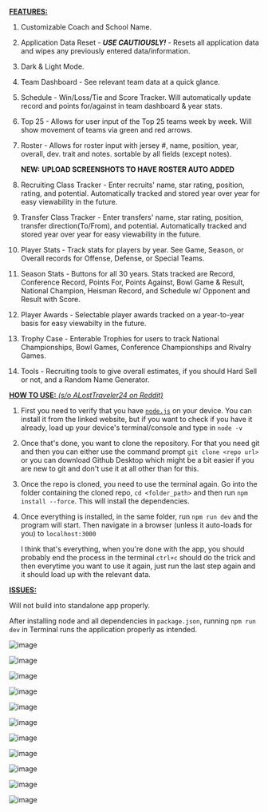 <ins>**FEATURES:**</ins>

1. Customizable Coach and School Name.
2. Application Data Reset - ***USE CAUTIOUSLY!*** - Resets all application data and wipes any previously entered data/information.
3. Dark & Light Mode.
4. Team Dashboard - See relevant team data at a quick glance.
5. Schedule - Win/Loss/Tie and Score Tracker. Will automatically update record and points for/against in team dashboard & year stats.
6. Top 25 - Allows for user input of the Top 25 teams week by week.  Will show movement of teams via green and red arrows. 
7. Roster - Allows for roster input with jersey #, name, position, year, overall, dev. trait and notes. sortable by all fields (except notes).
   
   **NEW:** **UPLOAD SCREENSHOTS TO HAVE ROSTER AUTO ADDED** 
8. Recruiting Class Tracker - Enter recruits' name, star rating, position, rating, and potential. Automatically tracked and stored year over year for easy viewability in the future.
9. Transfer Class Tracker - Enter transfers' name, star rating, position, transfer direction(To/From), and potential. Automatically tracked and stored year over year for easy viewability in the future.
10. Player Stats - Track stats for players by year.  See Game, Season, or Overall records for Offense, Defense, or Special Teams.  
11. Season Stats - Buttons for all 30 years. Stats tracked are Record, Conference Record, Points For, Points Against, Bowl Game & Result, National Champion, Heisman Record, and Schedule w/ Opponent and Result with Score.
12. Player Awards - Selectable player awards tracked on a year-to-year basis for easy viewabilty in the future.
13. Trophy Case - Enterable Trophies for users to track National Championships, Bowl Games, Conference Championships and Rivalry Games.
14. Tools - Recruiting tools to give overall estimates, if you should Hard Sell or not, and a Random Name Generator.


<ins>**HOW TO USE:** _(s/o ALostTraveler24 on Reddit)_</ins>

1. First you need to verify that you have [`node.js`](https://nodejs.org/en/download/package-manager/current) on your device. You can install it from the linked website, but if you want to check if you have it already, load up your device's terminal/console and type in `node -v`
2. Once that's done, you want to clone the repository. For that you need git and then you can either use the command prompt `git clone <repo url>` or you can download Github Desktop which might be a bit easier if you are new to git and don't use it at all other than for this.
3. Once the repo is cloned, you need to use the terminal again. Go into the folder containing the cloned repo, `cd <folder_path>` and then run `npm install --force`. This will install the dependencies.
4. Once everything is installed, in the same folder, run `npm run dev` and the program will start. Then navigate in a browser (unless it auto-loads for you) to `localhost:3000`

   I think that's everything, when you're done with the app, you should probably end the process in the terminal `ctrl+c` should do the trick and then everytime you want to use it again, just run the last step again and it should load up with the relevant data.


<ins>**ISSUES:**</ins>

  Will not build into standalone app properly.  
  
  After installing node and all dependencies in `package.json`, running `npm run dev` in Terminal runs the application properly as intended.


![image](https://github.com/user-attachments/assets/5f81576e-aa6a-4d81-84c6-4c947c35908d)

![image](https://github.com/user-attachments/assets/d14b1463-ca1e-4595-b515-456fec421223)

![image](https://github.com/user-attachments/assets/c5755902-f864-4f11-8790-b1a28f3fb3bd)

![image](https://github.com/user-attachments/assets/dd292162-40d2-4e0d-84cd-68c2e4a9577f)

![image](https://github.com/user-attachments/assets/aa6c87a7-55cc-4c1b-b754-81daaf503804)

![image](https://github.com/user-attachments/assets/6fa8ecd1-d653-47fb-9018-a3b2cb98976d)

![image](https://github.com/user-attachments/assets/014252ff-94f6-49fc-ab1c-55d3a2d5ac16)

![image](https://github.com/user-attachments/assets/d7a992e7-27b0-48b0-bb49-bf2e3162cc06)

![image](https://github.com/user-attachments/assets/ac4231aa-a26d-484b-8470-5586da00a5fd)

![image](https://github.com/user-attachments/assets/5a4a9ef9-3d71-4521-befa-fd6b9a723aa6)

![image](https://github.com/user-attachments/assets/7bcb8bd6-bc1b-4df4-8353-7c53729f7d0f)

